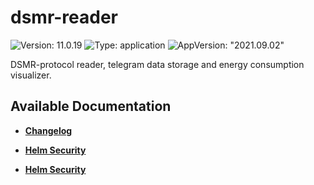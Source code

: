 # dsmr-reader

![Version: 11.0.19](https://img.shields.io/badge/Version-11.0.19-informational?style=flat-square) ![Type: application](https://img.shields.io/badge/Type-application-informational?style=flat-square) ![AppVersion: "2021.09.02"](https://img.shields.io/badge/AppVersion-"2021.09.02"-informational?style=flat-square)

DSMR-protocol reader, telegram data storage and energy consumption visualizer.

## Available Documentation

- [**Changelog**](CHANGELOG)

- [**Helm Security**](container-security)

- [**Helm Security**](helm-security)

